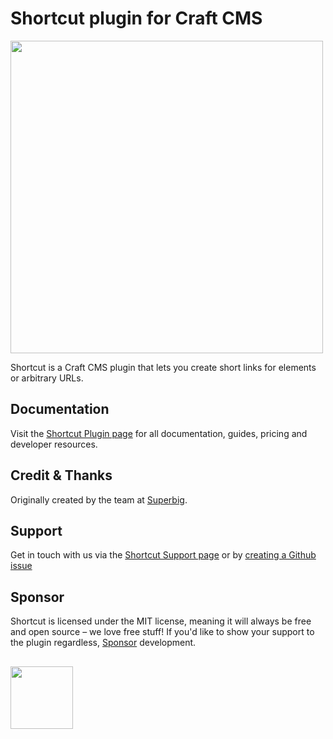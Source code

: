 # Shortcut plugin for Craft CMS
<img width="500" src="https://verbb.imgix.net/plugins/shortcut/shortcut-social-card.png?v=2">

Shortcut is a Craft CMS plugin that lets you create short links for elements or arbitrary URLs.

## Documentation
Visit the [Shortcut Plugin page](https://verbb.io/craft-plugins/shortcut) for all documentation, guides, pricing and developer resources.

## Credit & Thanks
Originally created by the team at [Superbig](https://superbig.co/).

## Support
Get in touch with us via the [Shortcut Support page](https://verbb.io/craft-plugins/shortcut/support) or by [creating a Github issue](https://github.com/verbb/shortcut/issues)

## Sponsor
Shortcut is licensed under the MIT license, meaning it will always be free and open source – we love free stuff! If you'd like to show your support to the plugin regardless, [Sponsor](https://github.com/sponsors/verbb) development.

<h2></h2>

<a href="https://verbb.io" target="_blank">
    <img width="100" src="https://verbb.io/assets/img/verbb-pill.svg">
</a>
